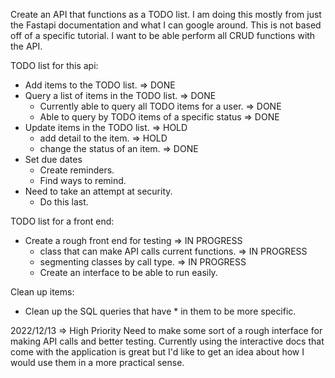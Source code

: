 Create an API that functions as a TODO list.
I am doing this mostly from just the Fastapi documentation and what I can google around.
This is not based off of a specific tutorial.
I want to be able perform all CRUD functions with the API.

TODO list for this api:
- Add items to the TODO list.                             => DONE
- Query a list of  items in the TODO list.                => DONE
    - Currently able to query all TODO items for a user.  => DONE
    - Able to query by TODO items of a specific status    => DONE
- Update items in the TODO list.                          => HOLD
    - add detail to the item.                             => HOLD
    - change the status of an item.                       => DONE
- Set due dates                                           
    - Create reminders.                                   
    - Find ways to remind.                                
- Need to take an attempt at security.                    
    - Do this last.                                       


TODO list for a front end:
- Create a rough front end for testing                    => IN PROGRESS
    - class that can make API calls current functions.    => IN PROGRESS
    - segmenting classes by call type.                    => IN PROGRESS
    - Create an interface to be able to run easily.       


Clean up items:
- Clean up the SQL queries that have * in them to be more specific.

2022/12/13 => High Priority
Need to make some sort of a rough interface for making API calls and better testing. Currently using the interactive docs that come with the application is great but I'd like to get an idea about how I would use them in a more practical sense.
